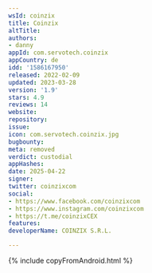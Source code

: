 ```yaml
---
wsId: coinzix
title: Coinzix
altTitle: 
authors:
- danny
appId: com.servotech.coinzix
appCountry: de
idd: '1586167950'
released: 2022-02-09
updated: 2023-03-28
version: '1.9'
stars: 4.9
reviews: 14
website: 
repository: 
issue: 
icon: com.servotech.coinzix.jpg
bugbounty: 
meta: removed
verdict: custodial
appHashes: 
date: 2025-04-22
signer: 
twitter: coinzixcom
social:
- https://www.facebook.com/coinzixcom
- https://www.instagram.com/coinzixcom
- https://t.me/coinzixCEX
features: 
developerName: COINZIX S.R.L.

---
```


{% include copyFromAndroid.html %}

